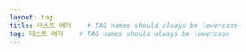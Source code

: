 ```yaml
---
layout: tag
title: 테스트 에러    # TAG names should always be lowercase
tag: 테스트 에러    # TAG names should always be lowercase
---
```

